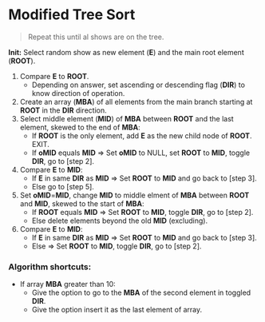# Modified Tree Sort
> Repeat this until al shows are on the tree. <br>

**Init:** Select random show as new element (**E**) and the main root element (**ROOT**).

1. Compare **E** to **ROOT**.
    - Depending on answer, set ascending or descending flag (**DIR**) to know direction of operation.
2. Create an array (**MBA**) of all elements from the main branch starting at **ROOT** in the **DIR** direction.
3. Select middle element (**MID**) of **MBA** between **ROOT** and the last element, skewed to the end of **MBA**:
    - If **ROOT** is the only element, add **E** as the new child node of **ROOT**. EXIT.
    - If  **oMID** equals **MID** => Set **oMID** to NULL, set **ROOT** to **MID**, toggle **DIR**, go to [step 2].
4. Compare **E** to **MID**:
    - If **E** in same **DIR** as **MID** => Set **ROOT** to **MID** and go back to [step 3].
    - Else go to [step 5].
5. Set **oMID**=**MID**, change **MID** to middle elment of **MBA** between **ROOT** and **MID**, skewed to the start of **MBA**:
    - If **ROOT** equals **MID** => Set **ROOT** to **MID**, toggle **DIR**, go to [step 2].
    - Else delete elements beyond the old **MID** (excluding).
6. Compare **E** to **MID**:
    - If **E** in same **DIR** as **MID** => Set **ROOT** to **MID** and go back to [step 3].
    - Else => Set **ROOT** to **MID**, toggle **DIR**, go to [step 2].





### Algorithm shortcuts:
- If array **MBA** greater than 10:
    - Give the option to go to the **MBA** of the second element in toggled **DIR**.
    - Give the option insert it as the last element of array.